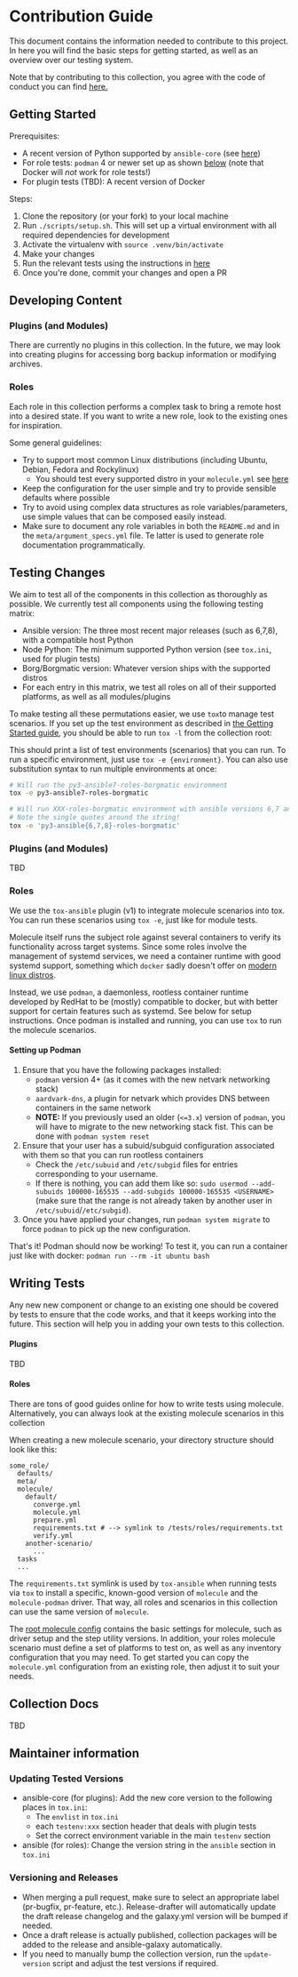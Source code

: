 # Contribution Guide

This document contains the information needed to contribute to this project.
In here you will find the basic steps for getting started, as well as an overview over our testing system.

Note that by contributing to this collection, you agree with the code of conduct you can find [here.](/CODE_OF_CONDUCT.md)

## Getting Started

Prerequisites:

- A recent version of Python supported by `ansible-core` (see [here](https://docs.ansible.com/ansible/latest/installation_guide/intro_installation.html#control-node-requirements))
- For role tests: `podman` 4 or newer set up as shown [below](#setting-up-podman) (note that Docker will *not* work for role tests!)
- For plugin tests (TBD): A recent version of Docker

Steps:

1. Clone the repository (or your fork) to your local machine
2. Run `./scripts/setup.sh`. This will set up a virtual environment with all required dependencies for development
3. Activate the virtualenv with `source .venv/bin/activate`
4. Make your changes
5. Run the relevant tests using the instructions in [here](#testing-changes)
6. Once you're done, commit your changes and open a PR

## Developing Content

### Plugins (and Modules)

There are currently no plugins in this collection.
In the future, we may look into creating plugins for accessing borg backup information or modifying archives.

### Roles

Each role in this collection performs a complex task to bring a remote host into a desired state.
If you want to write a new role, look to the existing ones for inspiration.

Some general guidelines:

- Try to support most common Linux distributions (including Ubuntu, Debian, Fedora and Rockylinux)
    - You should test every supported distro in your `molecule.yml` see [here](#roles-2)
- Keep the configuration for the user simple and try to provide sensible defaults where possible
- Try to avoid using complex data structures as role variables/parameters, use simple values that can be composed easily instead.
- Make sure to document any role variables in both the `README.md` and in the `meta/argument_specs.yml` file.
  Te latter is used to generate role documentation programmatically.

## Testing Changes

We aim to test all of the components in this collection as thoroughly as possible.
We currently test all components using the following testing matrix:

- Ansible version: The three most recent major releases (such as 6,7,8), with a compatible host Python
- Node Python: The minimum supported Python version (see `tox.ini`, used for plugin tests)
- Borg/Borgmatic version: Whatever version ships with the supported distros
- For each entry in this matrix, we test all roles on all of their supported platforms, as well as all modules/plugins

To make testing all these permutations easier, we use `tox`to manage test scenarios.
If you set up the test environment as described in [the Getting Started guide](#getting-started), you should be able to run `tox -l` from the collection root:

This should print a list of test environments (scenarios) that you can run.
To run a specific environment, just use `tox -e {environment}`.
You can also use substitution syntax to run multiple environments at once:

```bash
# Will run the py3-ansible7-roles-borgmatic environment
tox -e py3-ansible7-roles-borgmatic

# Will run XXX-roles-borgmatic environment with ansible versions 6,7 and 8
# Note the single quotes around the string!
tox -e 'py3-ansible{6,7,8}-roles-borgmatic'
```

### Plugins (and Modules)

TBD

### Roles

We use the `tox-ansible` plugin (v1) to integrate molecule scenarios into tox.
You can run these scenarios using `tox -e`, just like for module tests.

Molecule itself runs the subject role against several containers to verify its functionality across target systems.
Since some roles involve the management of systemd services, we need a container runtime with good systemd support,
something which `docker` sadly doesn't offer on [modern linux distros](https://gist.github.com/pinkeen/bba0a6790fec96d6c8de84bd824ad933).

Instead, we use `podman`, a daemonless, rootless container runtime developed by RedHat to be (mostly) compatible to docker, but with better support for certain features such as systemd.
See below for setup instructions.
Once podman is installed and running, you can use `tox` to run the molecule scenarios.

#### Setting up Podman

1. Ensure that you have the following packages installed:
    - `podman` version 4+ (as it comes with the new netvark networking stack)
    - `aardvark-dns`, a plugin for netvark which provides DNS between containers in the same network
    - **NOTE:** If you previously used an older (`<=3.x`) version of `podman`, you will have to migrate to the new networking stack fist. This can be done with `podman system reset`
2. Ensure that your user has a subuid/subguid configuration associated with them so that you can run rootless containers
    - Check the `/etc/subuid` and `/etc/subgid` files for entries corresponding to your username.
    - If there is nothing, you can add them like so: `sudo usermod --add-subuids 100000-165535 --add-subgids 100000-165535 <USERNAME>` (make sure that the range is not  already taken by another user in `/etc/subuid`/`/etc/subgid`).
3. Once you have applied your changes, run `podman system migrate` to force `podman` to pick up the new configuration.

That's it! Podman should now be working! To test it, you can run a container just like with docker: `podman run --rm -it ubuntu bash`

## Writing Tests

Any new new component or change to an existing one should be covered by tests to ensure that the code works, and that it keeps working into the future.
This section will help you in adding your own tests to this collection.

#### Plugins

TBD

#### Roles

There are tons of good guides online for how to write tests using molecule.
Alternatively, you can always look at the existing molecule scenarios in this collection

When creating a new molecule scenario, your directory structure should look like this:

```
some_role/
  defaults/
  meta/
  molecule/
    default/
      converge.yml
      molecule.yml
      prepare.yml
      requirements.txt # --> symlink to /tests/roles/requirements.txt
      verify.yml
    another-scenario/
      ...
  tasks
  ...
```

The `requirements.txt` symlink is used by `tox-ansible` when running tests via `tox` to install a specific, known-good version of `molecule` and the `molecule-podman` driver.
That way, all roles and scenarios in this collection can use the same version of `molecule`.

The [root molecule config](./.config/molecule/config.yml) contains the basic settings for molecule, such as driver setup and the step utility versions.
In addition, your roles molecule scenario must define a set of platforms to test on, as well as any inventory configuration that you may need.
To get started you can copy the `molecule.yml` configuration from an existing role, then adjust it to suit your needs.

## Collection Docs

TBD

## Maintainer information

### Updating Tested Versions

- ansible-core (for plugins): Add the new core version to the following places in `tox.ini`:
    - The `envlist` in `tox.ini`
    - each `testenv:xxx` section header that deals with plugin tests
    - Set the correct environment variable in the main `testenv` section
- ansible (for roles): Change the version string in the `ansible` section in `tox.ini`

### Versioning and Releases

- When merging a pull request, make sure to select an appropriate label (pr-bugfix, pr-feature, etc.).
  Release-drafter will automatically update the draft release changelog and the galaxy.yml version will be bumped if needed.
- Once a draft release is actually published, collection packages will be added to the release and ansible-galaxy automatically.
- If you need to manually bump the collection version, run the `update-version` script and adjust the test versions if required.
